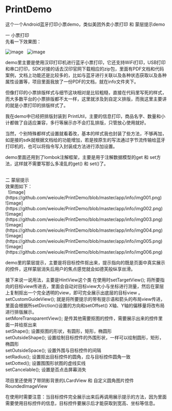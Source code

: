 # PrintDemo
这个一个Android蓝牙打印小票demo，类似美团外卖小票打印 和 蒙层提示demo


一 小票打印
<br>
先看一下效果图：

![image](https://github.com/weioule/PrintDemo/blob/master/app/info/img01.png)&nbsp;&nbsp;
![image](https://github.com/weioule/PrintDemo/blob/master/app/info/img02.png)

demo里主要是使用汉印打印机进行蓝牙小票打印，它还支持WiFi打印，USB打印和串口打印，SDK对接的话去汉印官网下载相应的zip包，里面有PDF文档和代码案例，文档上功能还是比较多的，比如与蓝牙进行关联以及各种状态获取以及各种属性设置等，项目里面我放了一份PDF的文档，就在info文件夹下。

但像打印的小票排版样式与细节这块相对是比较粗糙，直接在代码里写死的样式，而大多数平台的小票排版都不太一样，这里就涉及到自定义排版，而我这里主要讲的就是小票打印的排版样式了。

我在demo中已经把排版封装到 PrintUtil，主要的信息打印，商品名字、数量和小计都做了自适应兼容，多行等展示亦不会打乱排版，只管放心使用就好。

当然，个别特殊都样式设置就看着改，基本的样式我也封装了些方法，不够再加，如是接的sdk就根据文档给的功能增加，若是按原生的写法通过字节流传输给蓝牙打印机的，也可以将指令写入封装成方法进行添加设置。

demo里面还用到了lombok注解框架，主要是用于注解数据模型的get 和 set方法，这样就不需要写那么多凌乱的get() 和 set()了。




<br> 
二  蒙层提示
<br>
效果图如下：
<br>
&nbsp;&nbsp;![image](https://github.com/weioule/PrintDemo/blob/master/app/info/img001.png)&nbsp;&nbsp;
![image](https://github.com/weioule/PrintDemo/blob/master/app/info/img002.png)&nbsp;&nbsp;
![image](https://github.com/weioule/PrintDemo/blob/master/app/info/img003.png)&nbsp;&nbsp;
![image](https://github.com/weioule/PrintDemo/blob/master/app/info/img004.png)&nbsp;&nbsp;
![image](https://github.com/weioule/PrintDemo/blob/master/app/info/img005.png)&nbsp;&nbsp;
![image](https://github.com/weioule/PrintDemo/blob/master/app/info/img006.png)&nbsp;&nbsp;

demo里的蒙层提示，主要是将目标控件抠出来，提示指向的既是页面中真实展示的控件，这样蒙层消失后用户的焦点感觉就会如德芙般纵享丝滑。

接下来说一说用法，主要是HintView这个类
在使用时setTargetView(); 将所要指向的目标view传进去，里面会自动对目标view大小与坐标进行测量，然后在蒙层上复制抠出一个完全透明的view，即可完全展示出底层的目标view 。
<br> 
setCustomGuideView(); 就是将所要提示的带有提示语和箭头的布局view传进，里面会根据所setDirction()设置的方向和setOffset() X轴、Y轴的偏移量将改布局进行排版展示。
<br> 
setMoreTransparentView(); 是传其他需要抠图的控件，需要展示出来的控件里面一并给抠出来
<br> 
setShape(); 设置抠图的形状，有圆形，矩形，椭圆形
<br> 
setOutsideShape(); 设置绘制目标控件的外围形状，一样可以绘制圆形，矩形，椭圆形
<br> 
setOutsideSpace(); 设置外围与目标控件的间隔
<br> 
setRadius(); 设置抠出目标控件的圆角，应与目标控件圆角一致
<br> 
setDotted(); 设置围围形状图的虚线实线
<br> 
setCancelable(); 设置是否点击屏幕消失
<br> 

项目里还使用了带阴影背景的LCardView 和 自定义圆角图片控件RoundedImageView

在使用时需要注意：当目标控件完全展示出来后再调用展示提示的方法，因为里面需要使用目标控件的信息，目标控件要展示后才能获取到宽高、坐标等信息。




